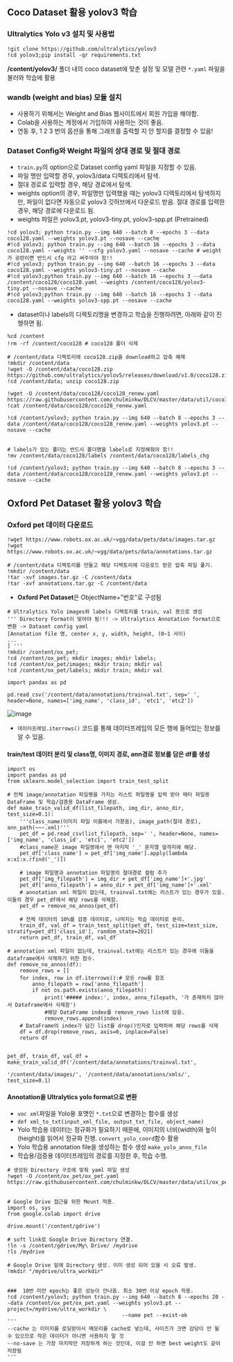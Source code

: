 ## Coco Dataset 활용 yolov3 학습
### Ultralytics Yolo v3 설치 및 사용법
```
!git clone https://github.com/ultralytics/yolov3
!cd yolov3;pip install -qr requirements.txt
```

**/content/yolov3/** 폴더 내의 coco dataset에 맞춘 설정 및 모델 관련 ```*.yaml``` 파일을 불러와 학습에 활용

### wandb (weight and bias) 모듈 설치
- 사용하기 위해서는 Weight and Bias 웹사이트에서 회원 가입을 해야함.
- Colab을 사용하는 계정에서 가입하여 사용하는 것이 좋음.
- 연동 후, 1 2 3 번의 옵션을 통해 그래프를 출력할 지 안 할지를 결정할 수 있음!

### Dataset Config와 Weight 파일의 상대 경로 및 절대 경로
- ```train.py```의 option으로 Dataset config yaml 파일을 지정할 수 있음.
- 파일 명만 입력할 경우, yolov3/data 디렉토리에서 탐색.
- 절대 경로로 입력할 경우, 해당 경로에서 탐색.
- weights option의 경우, 파일명만 입력했을 때는 yolov3 디렉토리에서 탐색하지만, 파일이 없다면 자동으로 yolov3 깃허브에서 다운로드 받음. 절대 경로를 입력한 경우, 해당 경로에 다운로드 됨.
- weights 파일은 yolov3.pt, yolov3-tiny.pt, yolov3-spp.pt (Pretrained)

```
!cd yolov3; python train.py --img 640 --batch 8 --epochs 3 --data coco128.yaml --weights yolov3.pt --nosave --cache
#!cd yolov3; python train.py --img 640 --batch 16 --epochs 3 --data coco128.yaml --weights '' --cfg yolov3.yaml --nosave --cache # weight가 공란이면 반드시 cfg 라고 써주어야 함!!
#!cd yolov3; python train.py --img 640 --batch 16 --epochs 3 --data coco128.yaml --weights yolov3-tiny.pt --nosave --cache
#!cd yolov3;python train.py --img 640 --batch 16 --epochs 3 --data /content/coco128/coco128.yaml --weights /content/coco128/yolov3-tiny.pt --nosave --cache
#!cd yolov3;python train.py --img 640 --batch 16 --epochs 3 --data coco128.yaml --weights yolov3-spp.pt --nosave --cache
```

- dataset이나 labels의 디렉토리명을 변경하고 학습을 진행하려면, 아래와 같이 진행하면 됨.

```
%cd /content
!rm -rf /content/coco128 # coco128 폴더 삭제

# /content/data 디렉토리에 coco128.zip을 download하고 압축 해제
!mkdir /content/data
!wget -O /content/data/coco128.zip https://github.com/ultralytics/yolov5/releases/download/v1.0/coco128.zip
!cd /content/data; unzip coco128.zip

!wget -O /content/data/coco128/coco128_renew.yaml https://raw.githubusercontent.com/chulminkw/DLCV/master/data/util/coco128_renew.yaml
!cat /content/data/coco128/coco128_renew.yaml

!cd /content/yolov3; python train.py --img 640 --batch 8 --epochs 3 --data /content/data/coco128/coco128_renew.yaml --weights yolov3.pt --nosave --cache


# labels가 있는 폴더는 반드시 폴더명을 labels로 지정해줘야 함!! 
!mv /content/data/coco128/labels /content/data/coco128/labels_chg

!cd /content/yolov3; python train.py --img 640 --batch 8 --epochs 3 --data /content/data/coco128/coco128_renew.yaml --weights yolov3.pt --nosave --cache
```

## Oxford Pet Dataset 활용 yolov3 학습
### Oxford pet 데이터 다운로드
```
!wget https://www.robots.ox.ac.uk/~vgg/data/pets/data/images.tar.gz
!wget https://www.robots.ox.ac.uk/~vgg/data/pets/data/annotations.tar.gz

# /content/data 디렉토리를 만들고 해당 디렉토리에 다운로드 받은 압축 파일 풀기.
!mkdir /content/data
!tar -xvf images.tar.gz -C /content/data
!tar -xvf annotations.tar.gz -C /content/data
```

- **Oxford Pet Dataset**은 ObjectName+"번호"로 구성됨
```
# Ultralytics Yolo images와 labels 디렉토리를 train, val 용으로 생성
''' Directory Format이 맞아야 됨!!! -> Ultralytics Annotation format으로 변환 -> Dataset config yaml
[Annotation file 명, center x, y, width, height, (0~1 사이)
...
] '''
!mkdir /content/ox_pet;
!cd /content/ox_pet; mkdir images; mkdir labels;
!cd /content/ox_pet/images; mkdir train; mkdir val
!cd /content/ox_pet/labels; mkdir train; mkdir val

import pandas as pd 

pd.read_csv('/content/data/annotations/trainval.txt', sep=' ', header=None, names=['img_name', 'class_id', 'etc1', 'etc2'])
```
![image](https://user-images.githubusercontent.com/74092405/140635921-e3548ebe-7137-479f-8f47-59c7711fbc07.png)
- ```데이터프레임.iterrows()``` 코드를 통해 데이터프레임의 모든 행에 들어있는 정보를 알 수 있음.


#### train/test 데이터 분리 및 class명, 이미지 경로, ann경로 정보를 담은 df를 생성
```
import os
import pandas as pd
from sklearn.model_selection import train_test_split

# 전체 image/annotation 파일명을 가지는 리스트 파일명을 입력 받아 메타 파일용 DataFrame 및 학습/검증용 DataFrame 생성. 
def make_train_valid_df(list_filepath, img_dir, anno_dir, test_size=0.1):
    '''class_name(이미지 파일 이름에서 가젿옴), image_path(절대 경로), ann_path(~~~.xml)'''
    pet_df = pd.read_csv(list_filepath, sep=' ', header=None, names=['img_name', 'class_id', 'etc1', 'etc2'])
    #class_name은 image 파일명에서 맨 마지막 '_' 문자열 앞까지에 해당. 
    pet_df['class_name'] = pet_df['img_name'].apply(lambda x:x[:x.rfind('_')])
    
    # image 파일명과 annotation 파일명의 절대경로 컬럼 추가
    pet_df['img_filepath'] = img_dir + pet_df['img_name']+'.jpg'
    pet_df['anno_filepath'] = anno_dir + pet_df['img_name']+'.xml'
    # annotation xml 파일이 없는데, trainval.txt에는 리스트가 있는 경우가 있음. 이들의 경우 pet_df에서 해당 rows를 삭제함. 
    pet_df = remove_no_annos(pet_df)

    # 전체 데이터의 10%를 검증 데이터로, 나머지는 학습 데이터로 분리. 
    train_df, val_df = train_test_split(pet_df, test_size=test_size, stratify=pet_df['class_id'], random_state=2021)
    return pet_df, train_df, val_df

# annotation xml 파일이 없는데, trainval.txt에는 리스트가 있는 경우에 이들을 dataframe에서 삭제하기 위한 함수.
def remove_no_annos(df):
    remove_rows = []
    for index, row in df.iterrows():# 모든 row를 참조
        anno_filepath = row['anno_filepath']
        if not os.path.exists(anno_filepath):
            print('##### index:', index, anno_filepath, '가 존재하지 않아서 Dataframe에서 삭제함')
            #해당 DataFrame index를 remove_rows list에 담음. 
            remove_rows.append(index)
    # DataFrame의 index가 담긴 list를 drop()인자로 입력하여 해당 rows를 삭제
    df = df.drop(remove_rows, axis=0, inplace=False)
    return df


pet_df, train_df, val_df = make_train_valid_df('/content/data/annotations/trainval.txt', 
                                               '/content/data/images/', '/content/data/annotations/xmls/', test_size=0.1)
```

#### Annotation을 Ultralytics yolo format으로 변환
- ```voc xml```파일을 Yolo용 포맷인 ```*.txt```으로 변경하는 함수를 생성
- ```def xml_to_txt(input_xml_file, output_txt_file, object_name)```
- Yolo 학습용 데이터는 정규화가 필요하기 때문에, 이미지의 너비(width)와 높이(height)를 읽어서 정규화 진행. ```convert_yolo_coord```함수 활용
- Yolo 학습용 annotation file을 생성하는 함수 생성 ```make_yolo_anno_file```
- 학습용/검증용 데이터프레임의 경로를 지정한 후, 학습 수행. 

```
# 생성된 Directory 구조에 맞춰 yaml 파일 생성
!wget -O /content/ox_pet/ox_pet.yaml https://raw.githubusercontent.com/chulminkw/DLCV/master/data/util/ox_pet.yaml


# Google Drive 접근을 위한 Mount 적용. 
import os, sys 
from google.colab import drive 

drive.mount('/content/gdrive')

# soft link로 Google Drive Directory 연결. 
!ln -s /content/gdrive/My\ Drive/ /mydrive
!ls /mydrive

# Google Drive 밑에 Directory 생성. 이미 생성 되어 있을 시 오류 발생. 
!mkdir "/mydrive/ultra_workdir"


###  10번 미만 epoch는 좋은 성능이 안나옴. 최소 30번 이상 epoch 적용. 
!cd /content/yolov3; python train.py --img 640 --batch 8 --epochs 20 --data /content/ox_pet/ox_pet.yaml --weights yolov3.pt --project=/mydrive/ultra_workdir \
                                     --name pet --exist-ok 
'''
--cache 는 이미지를 로딩받아서 메모리를 cache로 넣는데, 사이즈가 크면 감당이 안 될 수 있으므로 작은 데이터가 아니면 사용하지 말 것
--no-save 는 가장 마지막만 저장하게 하는 것인데, 이걸 안 하면 best weight도 같이 저장됨
'''

```





